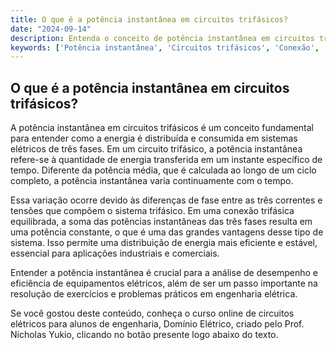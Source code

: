```yaml
---
title: O que é a potência instantânea em circuitos trifásicos?
date: "2024-09-14"
description: Entenda o conceito de potência instantânea em circuitos trifásicos e sua importância em aplicações práticas.
keywords: ['Potência instantânea', 'Circuitos trifásicos', 'Conexão', 'Aplicação', 'Exemplo']
---
```


## O que é a potência instantânea em circuitos trifásicos?

A potência instantânea em circuitos trifásicos é um conceito fundamental para entender como a energia é distribuída e consumida em sistemas elétricos de três fases. Em um circuito trifásico, a potência instantânea refere-se à quantidade de energia transferida em um instante específico de tempo. Diferente da potência média, que é calculada ao longo de um ciclo completo, a potência instantânea varia continuamente com o tempo.

Essa variação ocorre devido às diferenças de fase entre as três correntes e tensões que compõem o sistema trifásico. Em uma conexão trifásica equilibrada, a soma das potências instantâneas das três fases resulta em uma potência constante, o que é uma das grandes vantagens desse tipo de sistema. Isso permite uma distribuição de energia mais eficiente e estável, essencial para aplicações industriais e comerciais.

Entender a potência instantânea é crucial para a análise de desempenho e eficiência de equipamentos elétricos, além de ser um passo importante na resolução de exercícios e problemas práticos em engenharia elétrica.

Se você gostou deste conteúdo, conheça o curso online de circuitos elétricos para alunos de engenharia, Domínio Elétrico, criado pelo Prof. Nicholas Yukio, clicando no botão presente logo abaixo do texto.